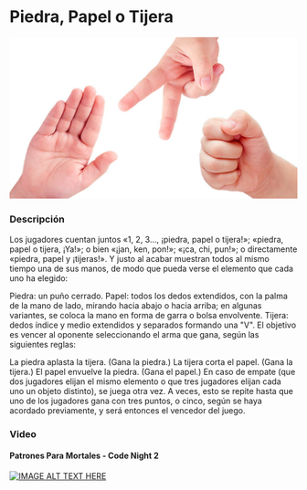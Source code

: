 # Piedra, Papel o Tijera

![alt text](https://github.com/germankuber/Patrones-Para-Mortales-RockPaperScissors/blob/master/piedra-papel-tijera.jpg "Ahorcado")

### Descripción

Los jugadores cuentan juntos «1, 2, 3..., ¡piedra, papel o tijera!»; «piedra, papel o tijera, ¡Ya!»; o bien «¡jan, ken, pon!»; «¡ca, chi, pun!»; o directamente «piedra, papel y ¡tijeras!». Y justo al acabar muestran todos al mismo tiempo una de sus manos, de modo que pueda verse el elemento que cada uno ha elegido:

Piedra: un puño cerrado.
Papel: todos los dedos extendidos, con la palma de la mano de lado, mirando hacia abajo o hacia arriba; en algunas variantes, se coloca la mano en forma de garra o bolsa envolvente.
Tijera: dedos índice y medio extendidos y separados formando una "V".
El objetivo es vencer al oponente seleccionando el arma que gana, según las siguientes reglas:

La piedra aplasta la tijera. (Gana la piedra.)
La tijera corta el papel. (Gana la tijera.)
El papel envuelve la piedra. (Gana el papel.)
En caso de empate (que dos jugadores elijan el mismo elemento o que tres jugadores elijan cada uno un objeto distinto), se juega otra vez.
A veces, esto se repite hasta que uno de los jugadores gana con tres puntos, o cinco, según se haya acordado previamente, y será entonces el vencedor del juego.

### Video

#### Patrones Para Mortales - Code Night 2
[![IMAGE ALT TEXT HERE](https://img.youtube.com/vi/HLQjDQcmscI/0.jpg)](https://www.youtube.com/watch?v=HLQjDQcmscI)
